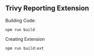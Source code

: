 ## Trivy Reporting Extension

Building Code:

```
npm run build
```

Creating Extension

```
npm run build:ext
```